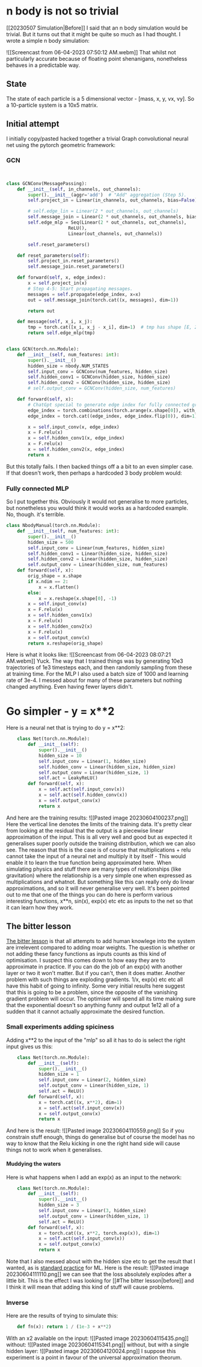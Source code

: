 # n body is not so trivial
[[20230507 Simulation|Before]] I said that an n body simulation would be trivial. But it turns out that it might be quite so much as I had thought. I wrote a simple n body simulation: 

![[Screencast from 06-04-2023 07:50:12 AM.webm]]
That whilst not particularly accurate because of floating point shenanigans, nonetheless behaves in a predictable way. 

## State
The state of each particle is a 5 dimensional vector - [mass, x, y, vx, vy]. So a 10-particle system is a 10x5 matrix.

## Initial attempt
I initially copy/pasted hacked together a trivial Graph convolutional neural net using the pytorch geometric framework:
### GCN
```python


class GCNConv(MessagePassing):
    def __init__(self, in_channels, out_channels):
        super().__init__(aggr='add')  # "Add" aggregation (Step 5).
        self.project_in = Linear(in_channels, out_channels, bias=False)

        # self.edge_lin = Linear(2 * out_channels, out_channels)
        self.message_join = Linear(2 * out_channels, out_channels, bias=False)
        self.edge_mlp = Seq(Linear(2 * out_channels, out_channels),
                       ReLU(),
                       Linear(out_channels, out_channels))

        self.reset_parameters()

    def reset_parameters(self):
        self.project_in.reset_parameters()
        self.message_join.reset_parameters()

    def forward(self, x, edge_index):
        x = self.project_in(x)
        # Step 4-5: Start propagating messages.
        messages = self.propagate(edge_index, x=x)
        out = self.message_join(torch.cat((x, messages), dim=1))

        return out

    def message(self, x_i, x_j):
        tmp = torch.cat([x_i, x_j - x_i], dim=1)  # tmp has shape [E, 2 * in_channels]
        return self.edge_mlp(tmp)


class GCN(torch.nn.Module):
    def __init__(self, num_features: int):
        super().__init__()
        hidden_size = nbody.NUM_STATES
        self.input_conv = GCNConv(num_features, hidden_size)
        self.hidden_conv1 = GCNConv(hidden_size, hidden_size)
        self.hidden_conv2 = GCNConv(hidden_size, hidden_size)
        # self.output_conv = GCNConv(hidden_size, num_features)

    def forward(self, x):
        # ChatGpt special to generate edge index for fully connected graph:
        edge_index = torch.combinations(torch.arange(x.shape[0]), with_replacement=False).t().contiguous()
        edge_index = torch.cat((edge_index, edge_index.flip(0)), dim=1)

        x = self.input_conv(x, edge_index)
        x = F.relu(x)
        x = self.hidden_conv1(x, edge_index)
        x = F.relu(x)
        x = self.hidden_conv2(x, edge_index)
        return x
```
But this totally fails. I then backed things off a a bit to an even simpler case. If that doesn't work, then perhaps a hardcoded 3 body problem would:
### Fully connected MLP
So I put together this. Obviously it would not generalise to more particles, but nonetheless you would think it would works as a hardcoded example. No, though. it's terrible. 
```python
class NbodyManual(torch.nn.Module):
    def __init__(self, num_features: int):
        super().__init__()
        hidden_size = 500
        self.input_conv = Linear(num_features, hidden_size)
        self.hidden_conv1 = Linear(hidden_size, hidden_size)
        self.hidden_conv2 = Linear(hidden_size, hidden_size)
        self.output_conv = Linear(hidden_size, num_features) 
    def forward(self, x):
        orig_shape = x.shape
        if x.ndim == 2:
            x = x.flatten()
        else:
            x = x.reshape(x.shape[0], -1)
        x = self.input_conv(x)
        x = F.relu(x)
        x = self.hidden_conv1(x)
        x = F.relu(x)
        x = self.hidden_conv2(x)
        x = F.relu(x)
        x = self.output_conv(x)
        return x.reshape(orig_shape)
```

Here is what it looks like:
![[Screencast from 06-04-2023 08:07:21 AM.webm]]
Yuck. 
The way that I trained things was by generating 10e3 trajectories of 1e3 timesteps each, and then randomly sampling from these at training time. For the MLP I also used a batch size of 1000 and learning rate of 3e-4. I messed about for many of these parameters but nothing changed anything. Even having fewer layers didn't.

# Go simpler - y = x\*\*2
Here is a neural net that is trying to do y = x\*\*2:
```python
    class Net(torch.nn.Module):
        def __init__(self):
            super().__init__()
            hidden_size = 10
            self.input_conv = Linear(1, hidden_size)
            self.hidden_conv = Linear(hidden_size, hidden_size)
            self.output_conv = Linear(hidden_size, 1) 
            self.act = LeakyReLU()
        def forward(self, x):
            x = self.act(self.input_conv(x))
            x = self.act(self.hidden_conv(x))
            x = self.output_conv(x)
            return x
```
And here are the training results:
![[Pasted image 20230604100237.png]]
Here the vertical line denotes the limits of the training data. It's pretty clear from looking at the residual that the output is a piecewise linear approximation of the input. This is all very well and good but as expected it generalises super poorly outside the training distribution, which we can also see.
The reason that this is the case is of course that multiplications + relu cannot take the input of a neural net and multiply it by itself - This would enable it to learn the true function being approximated here. When simulating physics and stuff there are many types of relationships (like gravitation) where the relationship is a very simple one when expressed as multiplications and whatnot. But something like this can really only do linear approximations, and so it will never generalise very well. 
It's been pointed out to me that one of the things you can do here is perform various interesting functions, x\*\*n, sin(x), exp(x) etc etc as inputs to the net so that it can learn how they work.
## The bitter lesson
[The bitter lesson](http://www.incompleteideas.net/IncIdeas/BitterLesson.html) is that all attempts to add human knowlege into the system are irrelevent compared to adding moar weights. The question is whether or not adding these fancy functions as inputs counts as this kind of optimisation. I suspect this comes down to how easy they are to approximate in practice. If you can do the job of an exp(x) with another layer or two it won't matter. But if you can't, then it does matter.
Another problem with such things are exploding gradients. 1/x, exp(x) etc etc all have this habit of going to infinity. Some very initial results here suggest that this is going to be a problem, since the opposite of the vanishing gradient problem will occur. The optimiser will spend all its time making sure that the exponential doesn't so anything funny and output 1e12 all of a sudden that it cannot actually approximate the desired function.

### Small experiments adding spiciness
Adding x\*\*2 to the input of the "mlp" so all it has to do is select the right input gives us this:
```python
    class Net(torch.nn.Module):
        def __init__(self):
            super().__init__()
            hidden_size = 1
            self.input_conv = Linear(2, hidden_size)
            self.output_conv = Linear(hidden_size, 1) 
            self.act = ReLU()
        def forward(self, x):
            x = torch.cat((x, x**2), dim=1)
            x = self.act(self.input_conv(x))
            x = self.output_conv(x)
            return x
```
And here is the result:
![[Pasted image 20230604110559.png]]
So if you constrain stuff enough, things do generalise but of course the model has no way to know that the Relu kicking in one the right hand side will cause things not to work when it generalises.
#### Muddying the waters
Here is what happens when I add an exp(x) as an input to the network:
```python
    class Net(torch.nn.Module):
        def __init__(self):
            super().__init__()
            hidden_size = 3
            self.input_conv = Linear(3, hidden_size)
            self.output_conv = Linear(hidden_size, 1) 
            self.act = ReLU()
        def forward(self, x):
            x = torch.cat((x, x**2, torch.exp(x)), dim=1)
            x = self.act(self.input_conv(x))
            x = self.output_conv(x)
            return x
```
Note that I also messed about with the hidden size etc to get the result that I wanted, as is [standard practice](https://xkcd.com/1838/) for ML.
Here is the result:
![[Pasted image 20230604111110.png]]
we can see that the loss absolutely explodes after a little bit. This is the effect I was looking for [[#The bitter lesson|before]] and I think it will mean that adding this kind of stuff will cause problems.
### Inverse
Here are the results of trying to simulate this:
```python
    def fn(x): return 1 / (1e-3 + x**2)
```
With an x2 available on the input:
![[Pasted image 20230604115435.png]]
without:
![[Pasted image 20230604115341.png]]
without, but with a single hidden layer:
![[Pasted image 20230604120024.png]]
I suppose this experiment is a point in favour of the universal approximation theorum.